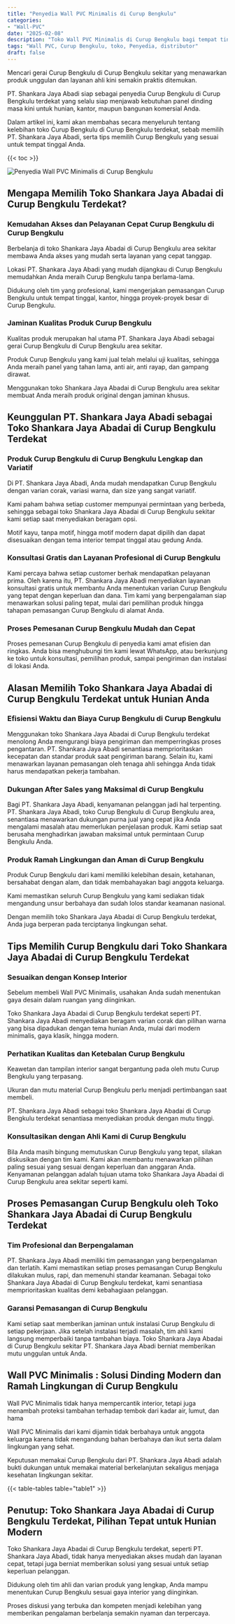 ```yaml
---
title: "Penyedia Wall PVC Minimalis di Curup Bengkulu"
categories: 
- "Wall-PVC"
date: "2025-02-08"
description: "Toko Wall PVC Minimalis di Curup Bengkulu bagi tempat tinggal, perkantoran, dan gerai. Material berkualitas, variasi motif, warna modern, beserta servis pemasangan ditangani oleh teknisi profesional dan kepastian resmi!|Servis penyediaan Wall PVC Minimalis di Curup Bengkulu bagi kebutuhan rumah, kantor, atau gerai, beserta panel unggulan dan instalasi oleh teknisi berpengalaman dan garansi resmi.|Pilihan Wall PVC Minimalis di Curup Bengkulu yang andal bagi rumah, kantor, dan ritel, dengan produk terbaik dan penempatan oleh tim ahli dan kepastian resmi.|Penyediaan Wall PVC Minimalis di Curup Bengkulu bagi rumah, perkantoran, serta toko, beserta panel berkualitas dan pemasangan oleh tenaga ahli berpengalaman, lengkap dengan garansi resmi.}"
tags: "Wall PVC, Curup Bengkulu, toko, Penyedia, distributor"
draft: false
---
```


Mencari gerai Curup Bengkulu di Curup Bengkulu sekitar yang menawarkan produk unggulan dan layanan ahli kini semakin praktis ditemukan.

PT. Shankara Jaya Abadi siap sebagai penyedia Curup Bengkulu di Curup Bengkulu terdekat yang selalu siap menjawab kebutuhan panel dinding masa kini untuk hunian, kantor, maupun bangunan komersial Anda.

Dalam artikel ini, kami akan membahas secara menyeluruh tentang kelebihan toko Curup Bengkulu di Curup Bengkulu terdekat, sebab memilih PT. Shankara Jaya Abadi, serta tips memilih Curup Bengkulu yang sesuai untuk tempat tinggal Anda.

{{< toc >}}

![Penyedia Wall PVC Minimalis di Curup Bengkulu](/images/Wall-PVC/Penyedia-Wall-PVC-Minimalis-di-Curup-Bengkulu.png)


## Mengapa Memilih Toko Shankara Jaya Abadai di Curup Bengkulu Terdekat?

### Kemudahan Akses dan Pelayanan Cepat Curup Bengkulu di Curup Bengkulu

Berbelanja di toko Shankara Jaya Abadai di Curup Bengkulu area sekitar membawa Anda akses yang mudah serta layanan yang cepat tanggap.

Lokasi PT. Shankara Jaya Abadi yang mudah dijangkau di Curup Bengkulu memudahkan Anda meraih Curup Bengkulu tanpa berlama-lama.

Didukung oleh tim yang profesional, kami mengerjakan pemasangan Curup Bengkulu untuk tempat tinggal, kantor, hingga proyek-proyek besar di Curup Bengkulu.

### Jaminan Kualitas Produk Curup Bengkulu

Kualitas produk merupakan hal utama PT. Shankara Jaya Abadi sebagai gerai Curup Bengkulu di Curup Bengkulu area sekitar.

Produk Curup Bengkulu yang kami jual telah melalui uji kualitas, sehingga Anda meraih panel yang tahan lama, anti air, anti rayap, dan gampang dirawat.

Menggunakan toko Shankara Jaya Abadai di Curup Bengkulu area sekitar membuat Anda meraih produk original dengan jaminan khusus.

## Keunggulan PT. Shankara Jaya Abadi sebagai Toko Shankara Jaya Abadai di Curup Bengkulu Terdekat

### Produk Curup Bengkulu di Curup Bengkulu Lengkap dan Variatif

Di PT. Shankara Jaya Abadi, Anda mudah mendapatkan Curup Bengkulu dengan varian corak, variasi warna, dan size yang sangat variatif.

Kami paham bahwa setiap customer mempunyai permintaan yang berbeda, sehingga sebagai toko Shankara Jaya Abadai di Curup Bengkulu sekitar kami setiap saat menyediakan beragam opsi.

Motif kayu, tanpa motif, hingga motif modern dapat dipilih dan dapat disesuaikan dengan tema interior tempat tinggal atau gedung Anda.

### Konsultasi Gratis dan Layanan Profesional di Curup Bengkulu

Kami percaya bahwa setiap customer berhak mendapatkan pelayanan prima. Oleh karena itu, PT. Shankara Jaya Abadi menyediakan layanan konsultasi gratis untuk membantu Anda menentukan varian Curup Bengkulu yang tepat dengan keperluan dan dana. Tim kami yang berpengalaman siap menawarkan solusi paling tepat, mulai dari pemilihan produk hingga tahapan pemasangan Curup Bengkulu di alamat Anda.

### Proses Pemesanan Curup Bengkulu Mudah dan Cepat

Proses pemesanan Curup Bengkulu di penyedia kami amat efisien dan ringkas. Anda bisa menghubungi tim kami lewat WhatsApp, atau berkunjung ke toko untuk konsultasi, pemilihan produk, sampai pengiriman dan instalasi di lokasi Anda.

## Alasan Memilih Toko Shankara Jaya Abadai di Curup Bengkulu Terdekat untuk Hunian Anda

### Efisiensi Waktu dan Biaya Curup Bengkulu di Curup Bengkulu

Menggunakan toko Shankara Jaya Abadai di Curup Bengkulu terdekat menolong Anda mengurangi biaya pengiriman dan memperringkas proses pengantaran. PT. Shankara Jaya Abadi senantiasa memprioritaskan kecepatan dan standar produk saat pengiriman barang. Selain itu, kami menawarkan layanan pemasangan oleh tenaga ahli sehingga Anda tidak harus mendapatkan pekerja tambahan.

### Dukungan After Sales yang Maksimal di Curup Bengkulu

Bagi PT. Shankara Jaya Abadi, kenyamanan pelanggan jadi hal terpenting. PT. Shankara Jaya Abadi, toko Curup Bengkulu di Curup Bengkulu area, senantiasa menawarkan dukungan purna jual yang cepat jika Anda mengalami masalah atau memerlukan penjelasan produk. Kami setiap saat berusaha menghadirkan jawaban maksimal untuk permintaan Curup Bengkulu Anda.

### Produk Ramah Lingkungan dan Aman di Curup Bengkulu

Produk Curup Bengkulu dari kami memiliki kelebihan desain, ketahanan, bersahabat dengan alam, dan tidak membahayakan bagi anggota keluarga.

Kami memastikan seluruh Curup Bengkulu yang kami sediakan tidak mengandung unsur berbahaya dan sudah lolos standar keamanan nasional.

Dengan memilih toko Shankara Jaya Abadai di Curup Bengkulu terdekat, Anda juga berperan pada terciptanya lingkungan sehat.

## Tips Memilih Curup Bengkulu dari Toko Shankara Jaya Abadai di Curup Bengkulu Terdekat

### Sesuaikan dengan Konsep Interior 

Sebelum membeli Wall PVC Minimalis, usahakan Anda sudah menentukan gaya desain dalam ruangan yang diinginkan.

Toko Shankara Jaya Abadai di Curup Bengkulu terdekat seperti PT. Shankara Jaya Abadi menyediakan beragam varian corak dan pilihan warna yang bisa dipadukan dengan tema hunian Anda, mulai dari modern minimalis, gaya klasik, hingga modern.

### Perhatikan Kualitas dan Ketebalan Curup Bengkulu

Keawetan dan tampilan interior sangat bergantung pada oleh mutu Curup Bengkulu yang terpasang.

Ukuran dan mutu material Curup Bengkulu perlu menjadi pertimbangan saat membeli.

PT. Shankara Jaya Abadi sebagai toko Shankara Jaya Abadai di Curup Bengkulu terdekat senantiasa menyediakan produk dengan mutu tinggi.

### Konsultasikan dengan Ahli Kami di Curup Bengkulu

Bila Anda masih bingung memutuskan Curup Bengkulu yang tepat, silakan diskusikan dengan tim kami. Kami akan membantu menawarkan pilihan paling sesuai yang sesuai dengan keperluan dan anggaran Anda. Kenyamanan pelanggan adalah tujuan utama toko Shankara Jaya Abadai di Curup Bengkulu area sekitar seperti kami.

## Proses Pemasangan Curup Bengkulu oleh Toko Shankara Jaya Abadai di Curup Bengkulu Terdekat

### Tim Profesional dan Berpengalaman

PT. Shankara Jaya Abadi memiliki tim pemasangan yang berpengalaman dan terlatih. Kami memastikan setiap proses pemasangan Curup Bengkulu dilakukan mulus, rapi, dan memenuhi standar keamanan. Sebagai toko Shankara Jaya Abadai di Curup Bengkulu terdekat, kami senantiasa memprioritaskan kualitas demi kebahagiaan pelanggan.

### Garansi Pemasangan di Curup Bengkulu

Kami setiap saat memberikan jaminan untuk instalasi Curup Bengkulu di setiap pekerjaan. Jika setelah instalasi terjadi masalah, tim ahli kami langsung memperbaiki tanpa tambahan biaya. Toko Shankara Jaya Abadai di Curup Bengkulu sekitar PT. Shankara Jaya Abadi berniat memberikan mutu unggulan untuk Anda.

##  Wall PVC Minimalis : Solusi Dinding Modern dan Ramah Lingkungan di Curup Bengkulu

 Wall PVC Minimalis  tidak hanya mempercantik interior, tetapi juga menambah proteksi tambahan terhadap tembok dari kadar air, lumut, dan hama

 Wall PVC Minimalis  dari kami dijamin tidak berbahaya untuk anggota keluarga karena tidak mengandung bahan berbahaya dan ikut serta dalam lingkungan yang sehat.

Keputusan memakai Curup Bengkulu dari PT. Shankara Jaya Abadi adalah bukti dukungan untuk memakai material berkelanjutan sekaligus menjaga kesehatan lingkungan sekitar.

{{< table-tables table="table1" >}}

## Penutup: Toko Shankara Jaya Abadai di Curup Bengkulu Terdekat, Pilihan Tepat untuk Hunian Modern

Toko Shankara Jaya Abadai di Curup Bengkulu terdekat, seperti PT. Shankara Jaya Abadi, tidak hanya menyediakan akses mudah dan layanan cepat, tetapi juga berniat memberikan solusi yang sesuai untuk setiap keperluan pelanggan.

Didukung oleh tim ahli dan varian produk yang lengkap, Anda mampu menentukan Curup Bengkulu sesuai gaya interior yang diinginkan.

Proses diskusi yang terbuka dan kompeten menjadi kelebihan yang memberikan pengalaman berbelanja semakin nyaman dan terpercaya.